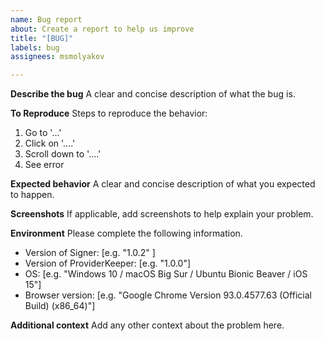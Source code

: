 ```yaml
---
name: Bug report
about: Create a report to help us improve
title: "[BUG]"
labels: bug
assignees: msmolyakov

---
```


**Describe the bug**
A clear and concise description of what the bug is.

**To Reproduce**
Steps to reproduce the behavior:
1. Go to '...'
2. Click on '....'
3. Scroll down to '....'
4. See error

**Expected behavior**
A clear and concise description of what you expected to happen.

**Screenshots**
If applicable, add screenshots to help explain your problem.

**Environment**
Please complete the following information.
 - Version of Signer: [e.g. "1.0.2" ]
 - Version of ProviderKeeper: [e.g. "1.0.0"]
 - OS: [e.g. "Windows 10 / macOS Big Sur / Ubuntu Bionic Beaver / iOS 15"]
 - Browser version: [e.g. "Google Chrome Version 93.0.4577.63 (Official Build) (x86_64)"]

**Additional context**
Add any other context about the problem here.
